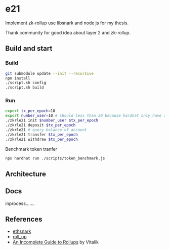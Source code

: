# e21

Implement zk-rollup use libsnark and node js for my thesis. 

Thank community for good idea about layer 2 and zk-rollup.

## Build and start 

### Build

```bash
git submodule update --init --recursive
npm install
./script.sh config 
./script.sh build
```

### Run 

```bash
export tx_per_epoch=10
export number_user=10 # should less than 20 because hardhat only have 20 default accounts.
./zkrle21 init $number_user $tx_per_epoch
./zkrle21 deposit $tx_per_epoch
./zkrle21 # query balance of account
./zkrle21 transfer $tx_per_epoch 
./zkrle21 withdraw $tx_per_epoch
```

Benchmark token tranfer 

```bash 
npx hardhat run ./scripts/token_benchmark.js 
```

## Architecture
## Docs

inprocess.......

## References

- [ethsnark](https://github.com/HarryR/ethsnarks)
- [roll_up](https://github.com/barryWhiteHat/roll_up)
- [An Incomplete Guide to Rollups](https://vitalik.ca/general/2021/01/05/rollup.html) by Vitalik


